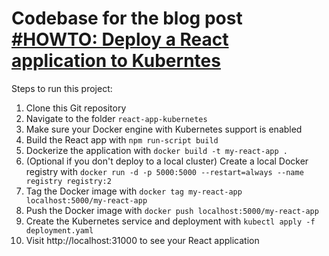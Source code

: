 # Codebase for the blog post [#HOWTO: Deploy a React application to Kuberntes](https://dev.to/rieckpil/deploy-a-react-application-to-kubernetes-in-5-easy-steps-516j)

Steps to run this project:

1. Clone this Git repository
2. Navigate to the folder `react-app-kubernetes`
3. Make sure your Docker engine with Kubernetes support is enabled
4. Build the React app with `npm run-script build`
5. Dockerize the application with `docker build -t my-react-app .`
6. (Optional if you don't deploy to a local cluster) Create a local Docker registry with `docker run -d -p 5000:5000 --restart=always --name registry registry:2`
7. Tag the Docker image with `docker tag my-react-app localhost:5000/my-react-app`
8. Push the Docker image with `docker push localhost:5000/my-react-app`
9. Create the Kubernetes service and deployment with `kubectl apply -f deployment.yaml`
10. Visit http://localhost:31000 to see your React application